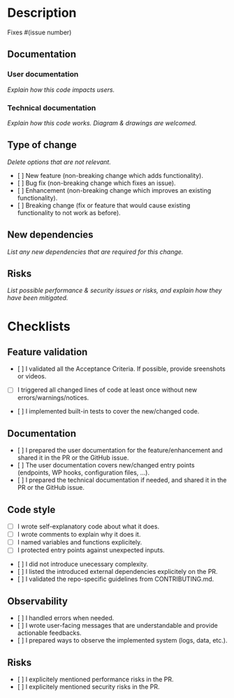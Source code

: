 # Description

Fixes #(issue number)

## Documentation

### User documentation

*Explain how this code impacts users.*

### Technical documentation

*Explain how this code works. Diagram & drawings are welcomed.*

## Type of change
*Delete options that are not relevant.*

- [ ] New feature (non-breaking change which adds functionality).
- [ ] Bug fix (non-breaking change which fixes an issue).
- [ ] Enhancement (non-breaking change which improves an existing functionality).
- [ ] Breaking change (fix or feature that would cause existing functionality to not work as before).

## New dependencies
*List any new dependencies that are required for this change.*

## Risks
*List possible performance & security issues or risks, and explain how they have been mitigated.*

# Checklists

## Feature validation

- [ ] I validated all the Acceptance Criteria. If possible, provide sreenshots or videos.
- [ ] I triggered all changed lines of code at least once without new errors/warnings/notices.
- [ ] I implemented built-in tests to cover the new/changed code.

## Documentation

- [ ] I prepared the user documentation for the feature/enhancement and shared it in the PR or the GitHub issue.
- [ ] The user documentation covers new/changed entry points (endpoints, WP hooks, configuration files, ...).
- [ ] I prepared the technical documentation if needed, and shared it in the PR or the GitHub issue.

## Code style
- [ ] I wrote self-explanatory code about what it does.
- [ ] I wrote comments to explain why it does it.
- [ ] I named variables and functions explicitely.
- [ ] I protected entry points against unexpected inputs.
- [ ] I did not introduce unecessary complexity.
- [ ] I listed the introduced external dependencies explicitely on the PR.
- [ ] I validated the repo-specific guidelines from CONTRIBUTING.md.

## Observability
- [ ] I handled errors when needed.
- [ ] I wrote user-facing messages that are understandable and provide actionable feedbacks.
- [ ] I prepared ways to observe the implemented system (logs, data, etc.).

## Risks
- [ ] I explicitely mentioned performance risks in the PR.
- [ ] I explicitely mentioned security risks in the PR.
